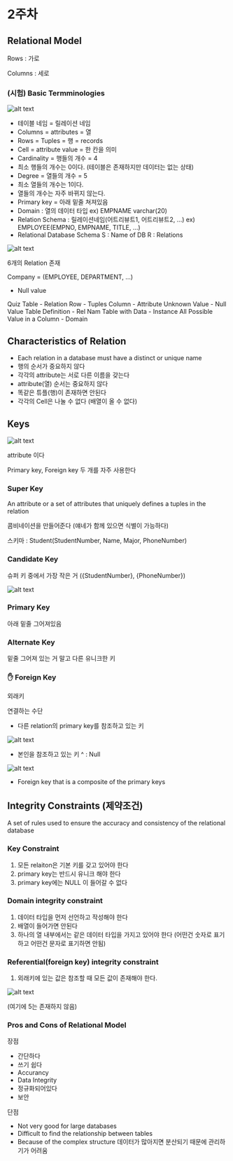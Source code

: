 # 2주차

## Relational Model

Rows : 가로

Columns : 세로

### (시험) Basic Termminologies

![alt text](image.png)

- 테이블 네임 = 릴레이션 네임
- Columns = attributes = 열
- Rows = Tuples = 행 = records
- Cell = attribute value = 한 칸을 의미
- Cardinality = 행들의 개수 = 4
- 최소 행들의 개수는 0이다. (테이블은 존재하지만 데이터는 없는 상태)
- Degree = 열들의 개수 = 5
- 최소 열들의 개수는 1이다.
- 열들의 개수는 자주 바뀌지 않는다.
- Primary key = 아래 밑줄 쳐져있음
- Domain : 열의 데이터 타입
ex) EMPNAME varchar(20)
- Relation Schema : 릴레이션네임(어트리뷰트1, 어트리뷰트2, …)
ex) EMPLOYEE(EMPNO, EMPNAME, TITLE, …)
- Relational Database Schema
S : Name of DB
R : Relations

![alt text](image-1.png)

6개의 Relation 존재

Company = (EMPLOYEE, DEPARTMENT, …)

- Null value

Quiz
Table - Relation
Row - Tuples
Column - Attribute
Unknown Value - Null Value
Table Definition - Rel Nam
Table with Data - Instance
All Possible Value in a Column - Domain

## Characteristics of Relation

- Each relation in a database must have a distinct or unique name
- 행의 순서가 중요하지 않다
- 각각의 attribute는 서로 다른 이름을 갖는다
- attribute(열) 순서는 중요하지 않다
- 똑같은 튜플(행)이 존재하면 안된다
- 각각의 Cell은 나눌 수 없다 (배열이 올 수 없다)

## Keys

![alt text](image-2.png)

attribute 이다

Primary key, Foreign key 두 개를 자주 사용한다

### Super Key

An attribute or a set of attributes that uniquely defines a tuples in the relation

콤비네이션을 만들어준다 (얘네가 함께 있으면 식별이 가능하다)

스키마 : Student(StudentNumber, Name, Major, PhoneNumber) 

### Candidate Key

슈퍼 키 중에서 가장 작은 거 ({StudentNumber}, {PhoneNumber})

![alt text](image-3.png)

### Primary Key

아래 밑줄 그어져있음

### Alternate Key

밑줄 그어져 있는 거 말고 다른 유니크한 키

### ✋ Foreign Key

외래키

연결하는 수단

- 다른 relation의 primary key를 참조하고 있는 키

![alt text](image-4.png)

- 본인을 참조하고 있는 키
^ : Null

![alt text](image-5.png)

- Foreign key that is a composite of the primary keys

## Integrity Constraints (제약조건)

A set of rules used to ensure the accuracy and consistency of the relational database

### Key Constraint

1. 모든 relaiton은 기본 키를 갖고 있어야 한다
2. primary key는 반드시 유니크 해야 한다
3. primary key에는 NULL 이 들어갈 수 없다

### Domain integrity constraint

1. 데이터 타입을 먼저 선언하고 작성해야 한다
2. 배열이 들어가면 안된다
3. 하나의 열 내부에서는 같은 데이터 타입을 가지고 있어야 한다
(어떤건 숫자로 표기하고 어떤건 문자로 표기하면 안됨)

### Referential(foreign key) integrity constraint

1. 외래키에 있는 값은 참조할 때 모든 값이 존재해야 한다.

![alt text](image-6.png)

(여기에 5는 존재하지 않음)

### Pros and Cons of Relational Model

장점

- 간단하다
- 쓰기 쉽다
- Accurancy
- Data Integrity
- 정규화되어있다
- 보안

단점

- Not very good for large databases
- Difficult to find the relationship between tables
- Because of the complex structure
데이터가 많아지면 분산되기 때문에 관리하기가 어려움